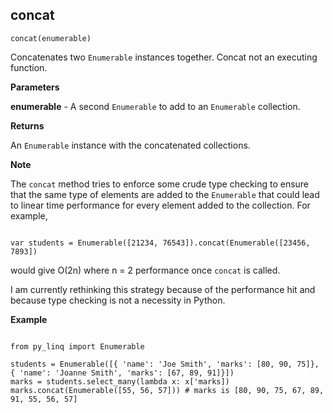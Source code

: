 ## concat

`concat(enumerable)`

Concatenates two `Enumerable` instances together. Concat not an executing function.

**Parameters**

__enumerable__ - A second `Enumerable` to add to an `Enumerable` collection.

**Returns**

An `Enumerable` instance with the concatenated collections.

**Note**

The `concat` method tries to enforce some crude type checking to ensure that the same type of elements are added to the `Enumerable` that could lead to linear time performance for every element added to the collection. For example,

<pre><code>
var students = Enumerable([21234, 76543]).concat(Enumerable([23456, 7893])
</code></pre>

would give O(2n) where n = 2 performance once `concat` is called.

I am currently rethinking this strategy because of the performance hit and because type checking is not a necessity in Python.

**Example**

<pre><code>
from py_linq import Enumerable

students = Enumerable([{ 'name': 'Joe Smith', 'marks': [80, 90, 75]}, { 'name': 'Joanne Smith', 'marks': [67, 89, 91]}])
marks = students.select_many(lambda x: x['marks])
marks.concat(Enumerable([55, 56, 57])) # marks is [80, 90, 75, 67, 89, 91, 55, 56, 57]

</code></pre>